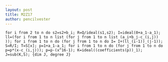 ```yaml
---
layout: post
title: M2Z17
author: pencilvester
---
```




`for i from 2 to n do s2=s2+b_i;
R=Q/ideal(s1,s2);
I=ideal(0+a_1-a_1);
ll=(for i from 1 to n list (for j from 1 to n list (a_i+b_j-c_(i,j)) ));
for i from 1 to n do (for j from 1 to n do I= I+(ll_(i-1))_(j-1));
S=R/I;
T=S[x];
p=1+a_1-a_1;
for i from 1 to n do (for j from 1 to n do p=p*(x-c_(i,j)));
p=p-(x^16-1);
K=ideal((coefficients(p))_1);
J=sub(K,S);
{dim J, degree J}`

